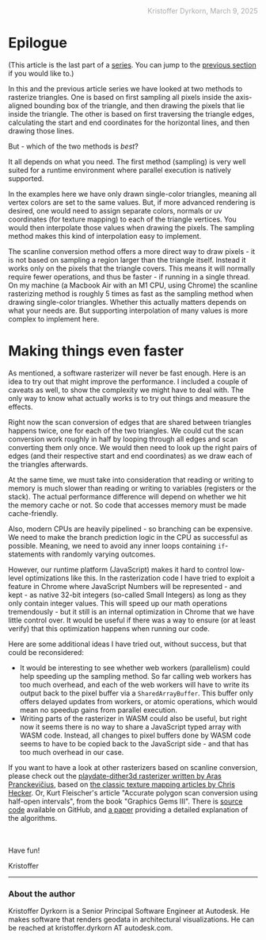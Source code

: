 <div style="text-align:right; color:#aaa">Kristoffer Dyrkorn, March 9, 2025</div>

# Epilogue

(This article is the last part of a [series](./#sections). You can jump to the [previous section](9) if you would like to.)

In this and the previous article series we have looked at two methods to rasterize triangles. One is based on first sampling all pixels inside the axis-aligned bounding box of the triangle, and then drawing the pixels that lie inside the triangle. The other is based on first traversing the triangle edges, calculating the start and end coordinates for the horizontal lines, and then drawing those lines.

But - which of the two methods is _best_?

It all depends on what you need. The first method (sampling) is very well suited for a runtime environment where parallel execution is natively supported.

In the examples here we have only drawn single-color triangles, meaning all vertex colors are set to the same values. But, if more advanced rendering is desired, one would need to assign separate colors, normals or uv coordinates (for texture mapping) to each of the triangle vertices. You would then interpolate those values when drawing the pixels. The sampling method makes this kind of interpolation easy to implement.

The scanline conversion method offers a more direct way to draw pixels - it is not based on sampling a region larger than the triangle itself. Instead it works only on the pixels that the triangle covers. This means it will normally require fewer operations, and thus be faster - if running in a single thread. On my machine (a Macbook Air with an M1 CPU, using Chrome) the scanline rasterizing method is roughly 5 times as fast as the sampling method when drawing single-color triangles. Whether this actually matters depends on what your needs are. But supporting interpolation of many values is more complex to implement here.

# Making things even faster

As mentioned, a software rasterizer will never be fast enough. Here is an idea to try out that might improve the performance. I included a couple of caveats as well, to show the complexity we might have to deal with. The only way to know what actually works is to try out things and measure the effects.

Right now the scan conversion of edges that are shared between triangles happens twice, one for each of the two triangles. We could cut the scan conversion work roughly in half by looping through all edges and scan converting them only once. We would then need to look up the right pairs of edges (and their respective start and end coordinates) as we draw each of the triangles afterwards.

At the same time, we must take into consideration that reading or writing to memory is much slower than reading or writing to variables (registers or the stack). The actual performance difference will depend on whether we hit the memory cache or not. So code that accesses memory must be made cache-friendly.

Also, modern CPUs are heavily pipelined - so branching can be expensive. We need to make the branch prediction logic in the CPU as successful as possible. Meaning, we need to avoid any inner loops containing `if`-statements with randomly varying outcomes.

However, our runtime platform (JavaScript) makes it hard to control low-level optimizations like this. In the rasterization code I have tried to exploit a feature in Chrome where JavaScript Numbers will be represented - and kept - as native 32-bit integers (so-called Small Integers) as long as they only contain integer values. This will speed up our math operations tremendously - but it still is an internal optimization in Chrome that we have little control over. It would be useful if there was a way to ensure (or at least verify) that this optimization happens when running our code.

Here are some additional ideas I have tried out, without success, but that could be reconsidered:

- It would be interesting to see whether web workers (parallelism) could help speeding up the sampling method. So far calling web workers has too much overhead, and each of the web workers will have to write its output back to the pixel buffer via a `SharedArrayBuffer`. This buffer only offers delayed updates from workers, or atomic operations, which would mean no speedup gains from parallel execution.
- Writing parts of the rasterizer in WASM could also be useful, but right now it seems there is no way to share a JavaScript typed array with WASM code. Instead, all changes to pixel buffers done by WASM code seems to have to be copied back to the JavaScript side - and that has too much overhead in our case.

If you want to have a look at other rasterizers based on scanline conversion, please check out the [playdate-dither3d rasterizer written by Aras Pranckevičius](https://github.com/aras-p/playdate-dither3d), based on [the classic texture mapping articles by Chris Hecker](https://chrishecker.com/Miscellaneous_Technical_Articles). Or, Kurt Fleischer's article "Accurate polygon scan conversion using half-open intervals", from the book "Graphics Gems III". There is [source code](https://github.com/erich666/GraphicsGems/tree/master/gemsiii/accurate_scan) available on GitHub, and [a paper](https://www.researchgate.net/publication/2249950_Polygon_Scan_Conversion_Derivations) providing a detailed explanation of the algorithms.

<br/>
<br/>
Have fun!

<br/>

Kristoffer

<hr/>

### About the author

Kristoffer Dyrkorn is a Senior Principal Software Engineer at Autodesk. He makes software that renders geodata in architectural visualizations. He can be reached at kristoffer.dyrkorn AT autodesk.com.
